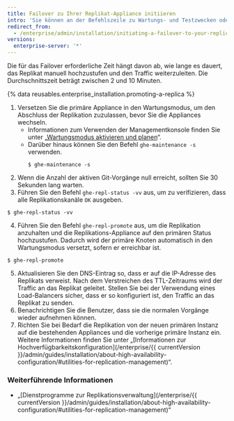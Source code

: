 ```yaml
---
title: Failover zu Ihrer Replikat-Appliance initiieren
intro: 'Sie können an der Befehlszeile zu Wartungs- und Testzwecken oder beim Fehlschlagen der primären Appliance ein Failover zu einer {% data variables.product.prodname_ghe_server %}-Replikat-Appliance durchführen.'
redirect_from:
  - /enterprise/admin/installation/initiating-a-failover-to-your-replica-appliance
versions:
  enterprise-server: '*'
---
```


Die für das Failover erforderliche Zeit hängt davon ab, wie lange es dauert, das Replikat manuell hochzustufen und den Traffic weiterzuleiten. Die Durchschnittszeit beträgt zwischen 2 und 10 Minuten.

{% data reusables.enterprise_installation.promoting-a-replica %}

1. Versetzen Sie die primäre Appliance in den Wartungsmodus, um den Abschluss der Replikation zuzulassen, bevor Sie die Appliances wechseln.
    - Informationen zum Verwenden der Managementkonsole finden Sie unter  „[Wartungsmodus aktivieren und planen](/enterprise/admin/guides/installation/enabling-and-scheduling-maintenance-mode/)“.
    - Darüber hinaus können Sie den Befehl `ghe-maintenance -s` verwenden.
      ```shell
      $ ghe-maintenance -s
      ```
2. Wenn die Anzahl der aktiven Git-Vorgänge null erreicht, sollten Sie 30 Sekunden lang warten.
3. Führen Sie den Befehl `ghe-repl-status -vv` aus, um zu verifizieren, dass alle Replikationskanäle `OK` ausgeben.
  ```shell
  $ ghe-repl-status -vv
  ```
4. Führen Sie den Befehl `ghe-repl-promote` aus, um die Replikation anzuhalten und die Replikations-Appliance auf den primären Status hochzustufen. Dadurch wird der primäre Knoten automatisch in den Wartungsmodus versetzt, sofern er erreichbar ist.
  ```shell
  $ ghe-repl-promote
  ```
5. Aktualisieren Sie den DNS-Eintrag so, dass er auf die IP-Adresse des Replikats verweist. Nach dem Verstreichen des TTL-Zeitraums wird der Traffic an das Replikat geleitet. Stellen Sie bei der Verwendung eines Load-Balancers sicher, dass er so konfiguriert ist, den Traffic an das Replikat zu senden.
6. Benachrichtigen Sie die Benutzer, dass sie die normalen Vorgänge wieder aufnehmen können.
7. Richten Sie bei Bedarf die Replikation von der neuen primären Instanz auf die bestehenden Appliances und die vorherige primäre Instanz ein. Weitere Informationen finden Sie unter „[Informationen zur Hochverfügbarkeitskonfiguration](/enterprise/{{ currentVersion }}/admin/guides/installation/about-high-availability-configuration/#utilities-for-replication-management)“.

### Weiterführende Informationen

- „[Dienstprogramme zur Replikationsverwaltung](/enterprise/{{ currentVersion }}/admin/guides/installation/about-high-availability-configuration/#utilities-for-replication-management)“
